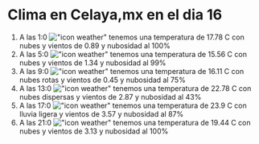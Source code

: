 # Clima en Celaya,mx en el dia 16

1. A las 1:0 !["icon weather"](http://openweathermap.org/img/w/04n.png) tenemos una temperatura de 17.78 C con nubes y  vientos de 0.89 y nubosidad al 100%
1. A las 5:0 !["icon weather"](http://openweathermap.org/img/w/04n.png) tenemos una temperatura de 15.56 C con nubes y  vientos de 1.34 y nubosidad al 99%
1. A las 9:0 !["icon weather"](http://openweathermap.org/img/w/04d.png) tenemos una temperatura de 16.11 C con nubes rotas y  vientos de 0.45 y nubosidad al 75%
1. A las 13:0 !["icon weather"](http://openweathermap.org/img/w/03d.png) tenemos una temperatura de 22.78 C con nubes dispersas y  vientos de 2.87 y nubosidad al 43%
1. A las 17:0 !["icon weather"](http://openweathermap.org/img/w/10d.png) tenemos una temperatura de 23.9 C con lluvia ligera y  vientos de 3.57 y nubosidad al 87%
1. A las 21:0 !["icon weather"](http://openweathermap.org/img/w/04n.png) tenemos una temperatura de 19.44 C con nubes y  vientos de 3.13 y nubosidad al 100%
